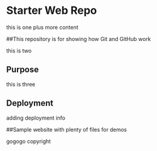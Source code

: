 # Starter Web Repo

this is one
plus more content

##This repository is for showing how Git and GitHub work

this is two

## Purpose

this is three

## Deployment

adding deployment info

##Sample website with plenty of files for demos

gogogo copyright